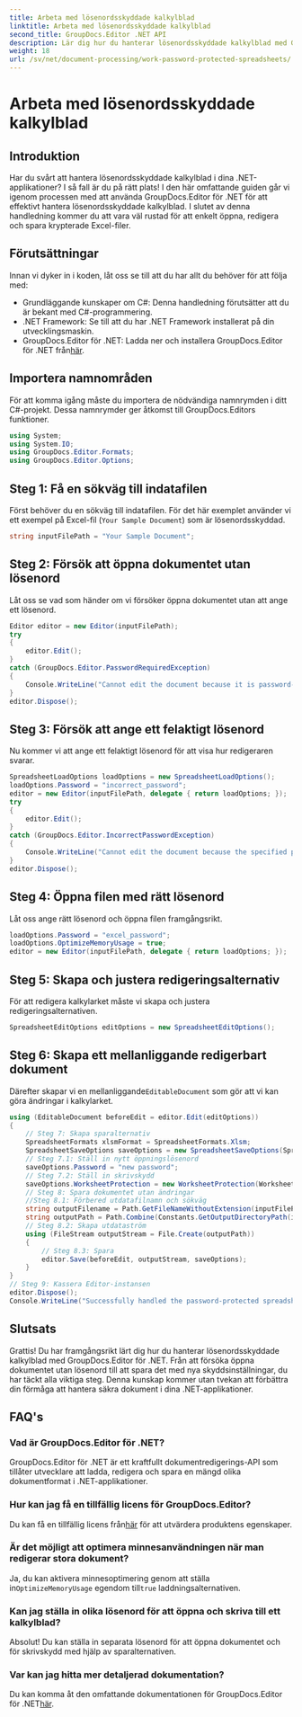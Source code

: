 ```yaml
---
title: Arbeta med lösenordsskyddade kalkylblad
linktitle: Arbeta med lösenordsskyddade kalkylblad
second_title: GroupDocs.Editor .NET API
description: Lär dig hur du hanterar lösenordsskyddade kalkylblad med GroupDocs.Editor för .NET. Den här detaljerade guiden leder dig genom hur du öppnar för att spara säkra Excel-filer.
weight: 18
url: /sv/net/document-processing/work-password-protected-spreadsheets/
---
```


# Arbeta med lösenordsskyddade kalkylblad

## Introduktion
Har du svårt att hantera lösenordsskyddade kalkylblad i dina .NET-applikationer? I så fall är du på rätt plats! I den här omfattande guiden går vi igenom processen med att använda GroupDocs.Editor för .NET för att effektivt hantera lösenordsskyddade kalkylblad. I slutet av denna handledning kommer du att vara väl rustad för att enkelt öppna, redigera och spara krypterade Excel-filer.
## Förutsättningar
Innan vi dyker in i koden, låt oss se till att du har allt du behöver för att följa med:
- Grundläggande kunskaper om C#: Denna handledning förutsätter att du är bekant med C#-programmering.
- .NET Framework: Se till att du har .NET Framework installerat på din utvecklingsmaskin.
-  GroupDocs.Editor för .NET: Ladda ner och installera GroupDocs.Editor för .NET från[här](https://releases.groupdocs.com/editor/net/).
## Importera namnområden
För att komma igång måste du importera de nödvändiga namnrymden i ditt C#-projekt. Dessa namnrymder ger åtkomst till GroupDocs.Editors funktioner.
```csharp
using System;
using System.IO;
using GroupDocs.Editor.Formats;
using GroupDocs.Editor.Options;
```
## Steg 1: Få en sökväg till indatafilen
Först behöver du en sökväg till indatafilen. För det här exemplet använder vi ett exempel på Excel-fil (`Your Sample Document`) som är lösenordsskyddad.
```csharp
string inputFilePath = "Your Sample Document";
```
## Steg 2: Försök att öppna dokumentet utan lösenord
Låt oss se vad som händer om vi försöker öppna dokumentet utan att ange ett lösenord.
```csharp
Editor editor = new Editor(inputFilePath);
try
{
    editor.Edit();
}
catch (GroupDocs.Editor.PasswordRequiredException)
{
    Console.WriteLine("Cannot edit the document because it is password-protected. A password is required.");
}
editor.Dispose();
```
## Steg 3: Försök att ange ett felaktigt lösenord
Nu kommer vi att ange ett felaktigt lösenord för att visa hur redigeraren svarar.
```csharp
SpreadsheetLoadOptions loadOptions = new SpreadsheetLoadOptions();
loadOptions.Password = "incorrect_password";
editor = new Editor(inputFilePath, delegate { return loadOptions; });
try
{
    editor.Edit();
}
catch (GroupDocs.Editor.IncorrectPasswordException)
{
    Console.WriteLine("Cannot edit the document because the specified password is incorrect.");
}
editor.Dispose();
```
## Steg 4: Öppna filen med rätt lösenord
Låt oss ange rätt lösenord och öppna filen framgångsrikt.
```csharp
loadOptions.Password = "excel_password";
loadOptions.OptimizeMemoryUsage = true;
editor = new Editor(inputFilePath, delegate { return loadOptions; });
```
## Steg 5: Skapa och justera redigeringsalternativ
För att redigera kalkylarket måste vi skapa och justera redigeringsalternativen.
```csharp
SpreadsheetEditOptions editOptions = new SpreadsheetEditOptions();
```
## Steg 6: Skapa ett mellanliggande redigerbart dokument
 Därefter skapar vi en mellanliggande`EditableDocument` som gör att vi kan göra ändringar i kalkylarket.
```csharp
using (EditableDocument beforeEdit = editor.Edit(editOptions))
{
    // Steg 7: Skapa sparalternativ
    SpreadsheetFormats xlsmFormat = SpreadsheetFormats.Xlsm;
    SpreadsheetSaveOptions saveOptions = new SpreadsheetSaveOptions(SpreadsheetFormats.Xlsm);
    // Steg 7.1: Ställ in nytt öppningslösenord
    saveOptions.Password = "new password";
    // Steg 7.2: Ställ in skrivskydd
    saveOptions.WorksheetProtection = new WorksheetProtection(WorksheetProtectionType.All, "write password");
    // Steg 8: Spara dokumentet utan ändringar
    //Steg 8.1: Förbered utdatafilnamn och sökväg
    string outputFilename = Path.GetFileNameWithoutExtension(inputFilePath) + "." + xlsmFormat.Extension;
    string outputPath = Path.Combine(Constants.GetOutputDirectoryPath(inputFilePath), outputFilename);
    // Steg 8.2: Skapa utdataström
    using (FileStream outputStream = File.Create(outputPath))
    {
        // Steg 8.3: Spara
        editor.Save(beforeEdit, outputStream, saveOptions);
    }
}
// Steg 9: Kassera Editor-instansen
editor.Dispose();
Console.WriteLine("Successfully handled the password-protected spreadsheet. Editor instance has been disposed: {0}", editor.IsDisposed ? "Yes" : "No");
```
## Slutsats
Grattis! Du har framgångsrikt lärt dig hur du hanterar lösenordsskyddade kalkylblad med GroupDocs.Editor för .NET. Från att försöka öppna dokumentet utan lösenord till att spara det med nya skyddsinställningar, du har täckt alla viktiga steg. Denna kunskap kommer utan tvekan att förbättra din förmåga att hantera säkra dokument i dina .NET-applikationer.
## FAQ's
### Vad är GroupDocs.Editor för .NET?
GroupDocs.Editor för .NET är ett kraftfullt dokumentredigerings-API som tillåter utvecklare att ladda, redigera och spara en mängd olika dokumentformat i .NET-applikationer.
### Hur kan jag få en tillfällig licens för GroupDocs.Editor?
 Du kan få en tillfällig licens från[här](https://purchase.groupdocs.com/temporary-license/) för att utvärdera produktens egenskaper.
### Är det möjligt att optimera minnesanvändningen när man redigerar stora dokument?
 Ja, du kan aktivera minnesoptimering genom att ställa in`OptimizeMemoryUsage` egendom till`true` laddningsalternativen.
### Kan jag ställa in olika lösenord för att öppna och skriva till ett kalkylblad?
Absolut! Du kan ställa in separata lösenord för att öppna dokumentet och för skrivskydd med hjälp av sparalternativen.
### Var kan jag hitta mer detaljerad dokumentation?
 Du kan komma åt den omfattande dokumentationen för GroupDocs.Editor för .NET[här](https://tutorials.groupdocs.com/editor/net/).